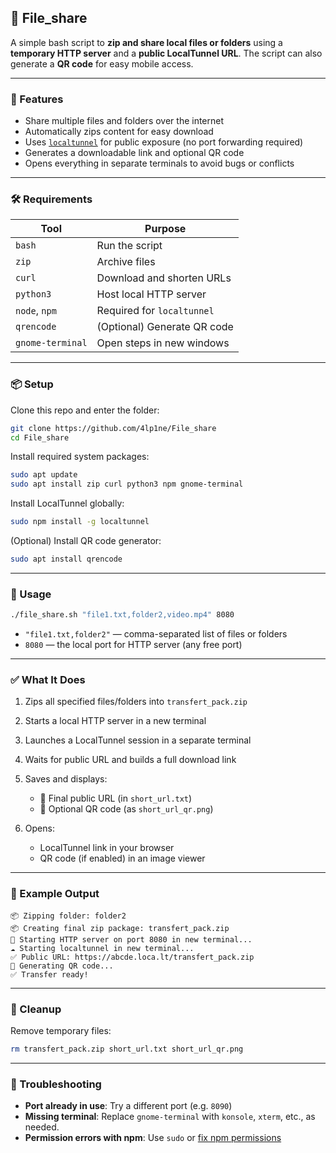 
## 📁 File_share

A simple bash script to **zip and share local files or folders** using a **temporary HTTP server** and a **public LocalTunnel URL**. The script can also generate a **QR code** for easy mobile access.

---

### 🚀 Features

* Share multiple files and folders over the internet
* Automatically zips content for easy download
* Uses [`localtunnel`](https://www.npmjs.com/package/localtunnel) for public exposure (no port forwarding required)
* Generates a downloadable link and optional QR code
* Opens everything in separate terminals to avoid bugs or conflicts

---

### 🛠️ Requirements

| Tool             | Purpose                     |
| ---------------- | --------------------------- |
| `bash`           | Run the script              |
| `zip`            | Archive files               |
| `curl`           | Download and shorten URLs   |
| `python3`        | Host local HTTP server      |
| `node`, `npm`    | Required for `localtunnel`  |
| `qrencode`       | (Optional) Generate QR code |
| `gnome-terminal` | Open steps in new windows   |

---

### 📦 Setup

Clone this repo and enter the folder:

```bash
git clone https://github.com/4lp1ne/File_share
cd File_share
```

Install required system packages:

```bash
sudo apt update
sudo apt install zip curl python3 npm gnome-terminal
```

Install LocalTunnel globally:

```bash
sudo npm install -g localtunnel
```

(Optional) Install QR code generator:

```bash
sudo apt install qrencode
```

---

### 📂 Usage

```bash
./file_share.sh "file1.txt,folder2,video.mp4" 8080
```

* `"file1.txt,folder2"` — comma-separated list of files or folders
* `8080` — the local port for HTTP server (any free port)

---

### ✅ What It Does

1. Zips all specified files/folders into `transfert_pack.zip`
2. Starts a local HTTP server in a new terminal
3. Launches a LocalTunnel session in a separate terminal
4. Waits for public URL and builds a full download link
5. Saves and displays:

   * 🔗 Final public URL (in `short_url.txt`)
   * 📱 Optional QR code (as `short_url_qr.png`)
6. Opens:

   * LocalTunnel link in your browser
   * QR code (if enabled) in an image viewer

---

### 🔧 Example Output

```
📦 Zipping folder: folder2
📦 Creating final zip package: transfert_pack.zip
🚀 Starting HTTP server on port 8080 in new terminal...
☁ Starting localtunnel in new terminal...
✅ Public URL: https://abcde.loca.lt/transfert_pack.zip
📱 Generating QR code...
✅ Transfer ready!
```

---

### 🧹 Cleanup

Remove temporary files:

```bash
rm transfert_pack.zip short_url.txt short_url_qr.png
```

---

### 🐞 Troubleshooting

* **Port already in use**: Try a different port (e.g. `8090`)
* **Missing terminal**: Replace `gnome-terminal` with `konsole`, `xterm`, etc., as needed.
* **Permission errors with npm**: Use `sudo` or [fix npm permissions](https://docs.npmjs.com/resolving-eacces-permissions-errors-when-installing-packages-globally)
